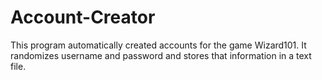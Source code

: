 # Account-Creator
This program automatically created accounts for the game Wizard101. It randomizes username and password and stores that information in a text file. 
